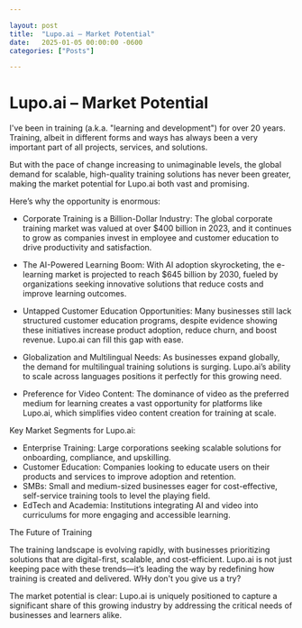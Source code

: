 ```yaml
---

layout: post
title:  "Lupo.ai – Market Potential"
date:   2025-01-05 00:00:00 -0600
categories: ["Posts"] 

---
```


#  Lupo.ai – Market Potential

I've been in training (a.k.a. "learning and development") for over 20 years. Training, albeit in different forms and ways has always been a very important part of all projects, services, and solutions.

But with the pace of change increasing to unimaginable levels, the global demand for scalable, high-quality training solutions has never been greater, making the market potential for Lupo.ai both vast and promising.

Here’s why the opportunity is enormous:

- Corporate Training is a Billion-Dollar Industry: The global corporate training market was valued at over $400 billion in 2023, and it continues to grow as companies invest in employee and customer education to drive productivity and satisfaction.

- The AI-Powered Learning Boom: With AI adoption skyrocketing, the e-learning market is projected to reach $645 billion by 2030, fueled by organizations seeking innovative solutions that reduce costs and improve learning outcomes.

- Untapped Customer Education Opportunities: Many businesses still lack structured customer education programs, despite evidence showing these initiatives increase product adoption, reduce churn, and boost revenue. Lupo.ai can fill this gap with ease.

- Globalization and Multilingual Needs: As businesses expand globally, the demand for multilingual training solutions is surging. Lupo.ai’s ability to scale across languages positions it perfectly for this growing need.

- Preference for Video Content: The dominance of video as the preferred medium for learning creates a vast opportunity for platforms like Lupo.ai, which simplifies video content creation for training at scale.

Key Market Segments for Lupo.ai:

- Enterprise Training: Large corporations seeking scalable solutions for onboarding, compliance, and upskilling.
- Customer Education: Companies looking to educate users on their products and services to improve adoption and retention.
- SMBs: Small and medium-sized businesses eager for cost-effective, self-service training tools to level the playing field.
- EdTech and Academia: Institutions integrating AI and video into curriculums for more engaging and accessible learning.

The Future of Training

The training landscape is evolving rapidly, with businesses prioritizing solutions that are digital-first, scalable, and cost-efficient. Lupo.ai is not just keeping pace with these trends—it’s leading the way by redefining how training is created and delivered. WHy don't you give us a try?

The market potential is clear: Lupo.ai is uniquely positioned to capture a significant share of this growing industry by addressing the critical needs of businesses and learners alike.

  